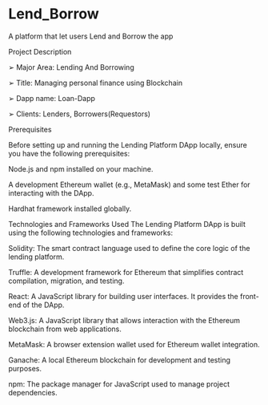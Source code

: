 # Lend_Borrow
A platform that let users Lend and Borrow the app

Project Description


➢ Major Area: Lending And Borrowing

➢ Title: Managing personal finance using Blockchain

➢ Dapp name: Loan-Dapp

➢ Clients: Lenders, Borrowers(Requestors)


Prerequisites

Before setting up and running the Lending Platform DApp locally, ensure you have the following prerequisites:

Node.js and npm installed on your machine.            

A development Ethereum wallet (e.g., MetaMask) and some test Ether for interacting with the DApp.

Hardhat framework installed globally. 


Technologies and Frameworks Used
The Lending Platform DApp is built using the following technologies and frameworks:

Solidity: The smart contract language used to define the core logic of the lending platform.

Truffle: A development framework for Ethereum that simplifies contract compilation, migration, and testing.

React: A JavaScript library for building user interfaces. It provides the front-end of the DApp.

Web3.js: A JavaScript library that allows interaction with the Ethereum blockchain from web applications.

MetaMask: A browser extension wallet used for Ethereum wallet integration.

Ganache: A local Ethereum blockchain for development and testing purposes.

npm: The package manager for JavaScript used to manage project dependencies.
